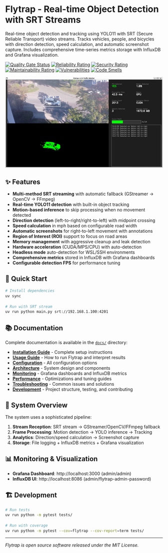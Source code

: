 # Flytrap - Real-time Object Detection with SRT Streams

Real-time object detection and tracking using YOLO11 with SRT (Secure Reliable Transport) video streams. Tracks vehicles, people, and bicycles with direction detection, speed calculation, and automatic screenshot capture. Includes comprehensive time-series metrics storage with InfluxDB and Grafana visualization.

[![Quality Gate Status](https://sonarcloud.io/api/project_badges/measure?project=five59_flytrap&metric=alert_status&token=483a73bd75336b574d29619019467791e30a8a18)](https://sonarcloud.io/summary/new_code?id=five59_flytrap)
[![Reliability Rating](https://sonarcloud.io/api/project_badges/measure?project=five59_flytrap&metric=reliability_rating&token=483a73bd75336b574d29619019467791e30a8a18)](https://sonarcloud.io/summary/new_code?id=five59_flytrap)
[![Security Rating](https://sonarcloud.io/api/project_badges/measure?project=five59_flytrap&metric=security_rating&token=483a73bd75336b574d29619019467791e30a8a18)](https://sonarcloud.io/summary/new_code?id=five59_flytrap)
[![Maintainability Rating](https://sonarcloud.io/api/project_badges/measure?project=five59_flytrap&metric=sqale_rating&token=483a73bd75336b574d29619019467791e30a8a18)](https://sonarcloud.io/summary/new_code?id=five59_flytrap)
[![Vulnerabilities](https://sonarcloud.io/api/project_badges/measure?project=five59_flytrap&metric=vulnerabilities&token=483a73bd75336b574d29619019467791e30a8a18)](https://sonarcloud.io/summary/new_code?id=five59_flytrap)
[![Code Smells](https://sonarcloud.io/api/project_badges/measure?project=five59_flytrap&metric=code_smells&token=483a73bd75336b574d29619019467791e30a8a18)](https://sonarcloud.io/summary/new_code?id=five59_flytrap)

![Screenshot](screenshot.jpg)

## ✨ Features

- **Multi-method SRT streaming** with automatic fallback (GStreamer → OpenCV → FFmpeg)
- **Real-time YOLO11 detection** with built-in object tracking
- **Motion-based inference** to skip processing when no movement detected
- **Direction detection** (left-to-right/right-to-left) with midpoint crossing
- **Speed calculation** in mph based on configurable road width
- **Automatic screenshots** for right-to-left movement with annotations
- **Region of Interest (ROI)** support to focus on road areas
- **Memory management** with aggressive cleanup and leak detection
- **Hardware acceleration** (CUDA/MPS/CPU) with auto-detection
- **Headless mode** auto-detection for WSL/SSH environments
- **Comprehensive metrics** stored in InfluxDB with Grafana dashboards
- **Configurable detection FPS** for performance tuning

## 🚀 Quick Start

```bash
# Install dependencies
uv sync

# Run with SRT stream
uv run python main.py srt://192.168.1.100:4201
```
## 📚 Documentation

Complete documentation is available in the [`docs/`](./docs/) directory:

- **[Installation Guide](docs/installation.md)** - Complete setup instructions
- **[Usage Guide](docs/usage.md)** - How to run Flytrap and interpret results
- **[Configuration](docs/configuration.md)** - All configuration options
- **[Architecture](docs/architecture.md)** - System design and components
- **[Monitoring](docs/monitoring.md)** - Grafana dashboards and InfluxDB metrics
- **[Performance](docs/performance.md)** - Optimizations and tuning guides
- **[Troubleshooting](docs/troubleshooting.md)** - Common issues and solutions
- **[Development](docs/development.md)** - Project structure, testing, and contributing

## 🎯 System Overview

The system uses a sophisticated pipeline:

1. **Stream Reception**: SRT stream → GStreamer/OpenCV/FFmpeg fallback
2. **Frame Processing**: Motion detection → YOLO inference → Tracking
3. **Analytics**: Direction/speed calculation → Screenshot capture
4. **Storage**: File logging + InfluxDB metrics + Grafana visualization

## 📊 Monitoring & Visualization

- **Grafana Dashboard**: http://localhost:3000 (admin/admin)
- **InfluxDB UI**: http://localhost:8086 (admin/flytrap-admin-password)

## 🏗️ Development

```bash
# Run tests
uv run python -m pytest tests/

# Run with coverage
uv run python -m pytest --cov=flytrap --cov-report=term tests/
```

---

*Flytrap is open source software released under the MIT License.*
